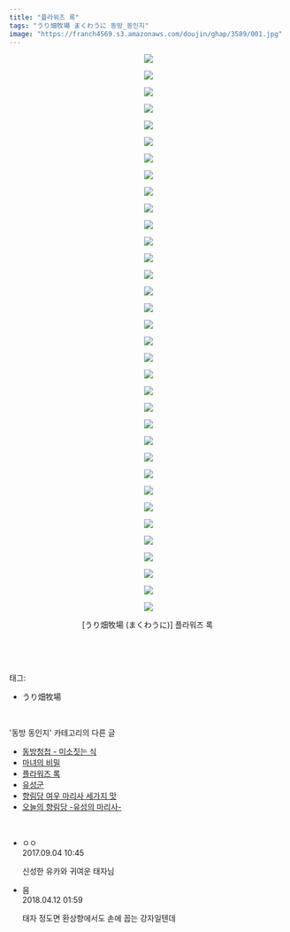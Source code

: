 ```yaml
---
title: "플라워즈 록"
tags: "うり畑牧場 まくわうに 동방_동인지"
image: "https://franch4569.s3.amazonaws.com/doujin/ghap/3589/001.jpg"
---
```

<div class="article">
<p style="text-align: center; clear: none; float: none;"><img src="{{ site.imgserver2 }}/ghap/3589/001.jpg"/></p>
<p style="text-align: center; clear: none; float: none;"><img src="{{ site.imgserver2 }}/ghap/3589/002.jpg"/></p>
<p style="text-align: center; clear: none; float: none;"><img src="{{ site.imgserver2 }}/ghap/3589/003.jpg"/></p>
<p style="text-align: center; clear: none; float: none;"><img src="{{ site.imgserver2 }}/ghap/3589/004.jpg"/></p>
<p style="text-align: center; clear: none; float: none;"><img src="{{ site.imgserver2 }}/ghap/3589/005.jpg"/></p>
<p style="text-align: center; clear: none; float: none;"><img src="{{ site.imgserver2 }}/ghap/3589/006.jpg"/></p>
<p style="text-align: center; clear: none; float: none;"><img src="{{ site.imgserver2 }}/ghap/3589/007.jpg"/></p>
<p style="text-align: center; clear: none; float: none;"><img src="{{ site.imgserver2 }}/ghap/3589/008.jpg"/></p>
<p style="text-align: center; clear: none; float: none;"><img src="{{ site.imgserver2 }}/ghap/3589/009.jpg"/></p>
<p style="text-align: center; clear: none; float: none;"><img src="{{ site.imgserver2 }}/ghap/3589/010.jpg"/></p>
<p style="text-align: center; clear: none; float: none;"><img src="{{ site.imgserver2 }}/ghap/3589/011.jpg"/></p>
<p style="text-align: center; clear: none; float: none;"><img src="{{ site.imgserver2 }}/ghap/3589/012.jpg"/></p>
<p style="text-align: center; clear: none; float: none;"><img src="{{ site.imgserver2 }}/ghap/3589/013.jpg"/></p>
<p style="text-align: center; clear: none; float: none;"><img src="{{ site.imgserver2 }}/ghap/3589/014.jpg"/></p>
<p style="text-align: center; clear: none; float: none;"><img src="{{ site.imgserver2 }}/ghap/3589/015.jpg"/></p>
<p style="text-align: center; clear: none; float: none;"><img src="{{ site.imgserver2 }}/ghap/3589/016.jpg"/></p>
<p style="text-align: center; clear: none; float: none;"><img src="{{ site.imgserver2 }}/ghap/3589/017.jpg"/></p>
<p style="text-align: center; clear: none; float: none;"><img src="{{ site.imgserver2 }}/ghap/3589/018.jpg"/></p>
<p style="text-align: center; clear: none; float: none;"><img src="{{ site.imgserver2 }}/ghap/3589/019.jpg"/></p>
<p style="text-align: center; clear: none; float: none;"><img src="{{ site.imgserver2 }}/ghap/3589/020.jpg"/></p>
<p style="text-align: center; clear: none; float: none;"><img src="{{ site.imgserver2 }}/ghap/3589/021.jpg"/></p>
<p style="text-align: center; clear: none; float: none;"><img src="{{ site.imgserver2 }}/ghap/3589/022.jpg"/></p>
<p style="text-align: center; clear: none; float: none;"><img src="{{ site.imgserver2 }}/ghap/3589/023.jpg"/></p>
<p style="text-align: center; clear: none; float: none;"><img src="{{ site.imgserver2 }}/ghap/3589/024.jpg"/></p>
<p style="text-align: center; clear: none; float: none;"><img src="{{ site.imgserver2 }}/ghap/3589/025.jpg"/></p>
<p style="text-align: center; clear: none; float: none;"><img src="{{ site.imgserver2 }}/ghap/3589/026.jpg"/></p>
<p style="text-align: center; clear: none; float: none;"><img src="{{ site.imgserver2 }}/ghap/3589/027.jpg"/></p>
<p style="text-align: center; clear: none; float: none;"><img src="{{ site.imgserver2 }}/ghap/3589/028.jpg"/></p>
<p style="text-align: center; clear: none; float: none;"><img src="{{ site.imgserver2 }}/ghap/3589/029.jpg"/></p>
<p style="text-align: center; clear: none; float: none;"><img src="{{ site.imgserver2 }}/ghap/3589/030.jpg"/></p>
<p style="text-align: center; clear: none; float: none;"><img src="{{ site.imgserver2 }}/ghap/3589/031.jpg"/></p>
<p style="text-align: center; clear: none; float: none;"><img src="{{ site.imgserver2 }}/ghap/3589/032.jpg"/></p>
<p style="text-align: center; clear: none; float: none;"><img src="{{ site.imgserver2 }}/ghap/3589/033.jpg"/></p>
<p style="text-align: center; clear: none; float: none;"><img src="{{ site.imgserver2 }}/ghap/3589/034.jpg"/></p>
<p style="text-align: center; clear: none; float: none;">[うり畑牧場 (まくわうに)] 플라워즈 록 </p>
<p><br/></p>
</div><br/>
<div class="tagTrail">
<p>태그: </p>
<ul>
<li>うり畑牧場</li>
</ul>
</div><br/>
<div class="another">
<p>'동방 동인지' 카테고리의 다른 글</p>
<ul>
<li><a href="/ghap_3596">동방청첩 - 미소짓는 식</a></li>
<li><a href="/ghap_3591">마녀의 비밀</a></li>
<li><a href="/ghap_3589">플라워즈 록</a></li>
<li><a href="/ghap_3586">유성군</a></li>
<li><a href="/ghap_3585">향림당 여우 마리사 세가지 맛</a></li>
<li><a href="/ghap_3584">오늘의 향림당 -유성의 마리사-</a></li>
</ul>
</div><br/>
<div class="cb_module cb_fluid">
<div class="cb_wrt cb_profile">
<div class="comment">
<ul>
<li class="cb_thumb_off" id="comment15075922">
<div class="cb_comment_area">
<div class="cb_info_area">
<div class="cb_section">
<span class="cb_nick_name">ㅇㅇ</span>
</div>
<div class="cb_section">
<span class="cb_date">2017.09.04 10:45 </span>
</div>
</div>
<div class="cb_dsc_comment">
<p class="cb_dsc">
											신성한 유카와 귀여운 태자님
										</p>
</div>
</div></li>
<li class="cb_thumb_off" id="comment15237532">
<div class="cb_comment_area">
<div class="cb_info_area">
<div class="cb_section">
<span class="cb_nick_name">음</span>
</div>
<div class="cb_section">
<span class="cb_date">2018.04.12 01:59 </span>
</div>
</div>
<div class="cb_dsc_comment">
<p class="cb_dsc">
											태자 정도면 환상향에서도 손에 꼽는 강자일텐데 
										</p>
</div>
</div></li>
</ul>
</div>
</div><!-- commentList close -->
</div><br/>
